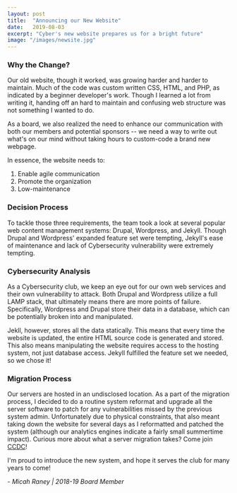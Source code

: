 ```yaml
---
layout: post
title:  "Announcing our New Website"
date:   2019-08-03
excerpt: "Cyber's new website prepares us for a bright future"
image: "/images/newsite.jpg"
---
```

### Why the Change?

Our old website, though it worked, was growing harder and harder to maintain. Much
of the code was custom written CSS, HTML, and PHP, as indicated by a beginner developer's
work. Though I learned a lot from writing it, handing off an hard to maintain and
confusing web structure was not something I wanted to do.

As a board, we also realized the need to enhance our communication with both our
members and potential sponsors -- we need a way to write out what's on our mind without
taking hours to custom-code a brand new webpage.

In essence, the website needs to:

1. Enable agile communication
1. Promote the organization
1. Low-maintenance


### Decision Process
To tackle those three requirements, the team took a look at several popular web
content management systems: Drupal, Wordpress, and Jekyll. Though Drupal and
Wordpress' expanded feature set were tempting, Jekyll's ease of maintenance and
lack of Cybersecurity vulnerability were extremely tempting.

### Cybersecurity Analysis
As a Cybersecurity club, we keep an eye out for our own web services and
their own vulnerability to attack. Both Drupal and Wordpress utilize a full LAMP
stack, that ultimately means there are more points of failure. Specifically, Wordpress
and Drupal store their data in a database, which can be potentially broken into and
manipulated.

Jekll, however, stores all the data statically. This means that every time the
website is updated, the entire HTML source code is generated and stored. This also means
manipulating the website requires access to the hosting system, not just database
access. Jekyll fulfilled the feature set we needed, so we chose it!

### Migration Process
Our servers are hosted in an undisclosed location. As a part of the migration process, I
decided to do a routine system reformat and upgrade all the server software to patch for
any vulnerabilities missed by the previous system admin. Unfortunately due to physical constraints,
that also meant taking down the website for several days as I reformatted and patched the
system (although our analytics engines indicate a fairly small summertime impact).
Curious more about what a server migration takes? Come join [CCDC](/ccdc)!

I'm proud to introduce the new system, and hope it serves the club for many years
to come!

\- *Micah Raney \| 2018-19 Board Member*
